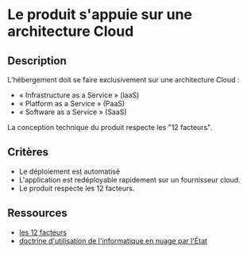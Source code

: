 # Le produit s'appuie sur une architecture Cloud

## Description

L’hébergement doit se faire exclusivement sur une architecture Cloud :

- « Infrastructure as a Service » (laaS)
- « Platform as a Service » (PaaS)
- « Software as a Service » (SaaS)

La conception technique du produit respecte les "12 facteurs".

## Critères

- Le déploiement est automatisé
- L'application est redéployable rapidement sur un fournisseur cloud.
- Le produit respecte les 12 facteurs.

## Ressources

- [les 12 facteurs](https://blog.cellenza.com/cloud-2/12-factor-app-les-patterns-a-adopter-dans-le-developpement-dapplications-modernes/)
- [doctrine d'utilisation de l'informatique en nuage par l'État](https://www.numerique.gouv.fr/services/cloud/doctrine/)
